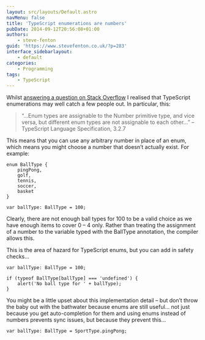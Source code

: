 ```yaml
---
layout: src/layouts/Default.astro
navMenu: false
title: 'TypeScript enumerations are numbers'
pubDate: 2014-09-12T20:56:08+01:00
authors:
    - steve-fenton
guid: 'https://www.stevefenton.co.uk/?p=283'
interface_sidebarlayout:
    - default
categories:
    - Programming
tags:
    - TypeScript
---
```


Whilst [answering a question on Stack Overflow](http://stackoverflow.com/q/25762823/75525) I realised that TypeScript enumerations may well catch a few people out. In particular, this:

> “…Enum types are assignable to the Number primitive type, and vice versa, but different enum types are not assignable to each other…” – TypeScript Language Specification, 3.2.7

This means that you can use any arbitrary number in place of an enum, which means you might choose a number that doesn’t actually exist. For example:

```
enum BallType {
    pingPong,
    golf,
    tennis,
    soccer,
    basket
}

var ballType: BallType = 100;
```
Clearly, there are not enough ball types for 100 to be a valid choice as we have enough items to cover 0 – 4 only. Rather than treating the assignment of a number to the variable typed with the BallType annotation, the compiler allows this.

This is the area of hazard for TypeScript enums, but you can add in safety checks…

```
var ballType: BallType = 100;

if (typeof BallType[ballType] === 'undefined') {
    alert('No ball type for ' + ballType);
}
```
You might be a little upset about this implementation detail – but don’t throw the baby out with the bathwater because enums are still useful… not just because you get auto-completion for them and using enums instead of numbers prevents sync issues, but because they prevent this…

```
var ballType: BallType = SportType.pingPong;
```